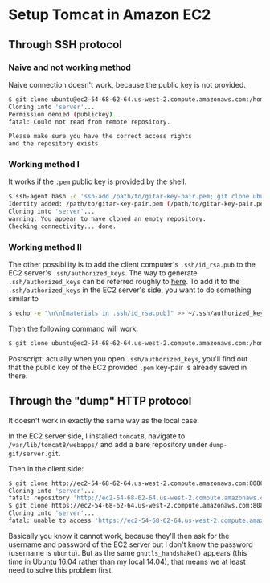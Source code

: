 # Setup Tomcat in Amazon EC2

## Through SSH protocol

### Naive and not working method

Naive connection doesn't work, because the public key is not provided.

```bash
$ git clone ubuntu@ec2-54-68-62-64.us-west-2.compute.amazonaws.com:/home/ubuntu/server.git
Cloning into 'server'...
Permission denied (publickey).
fatal: Could not read from remote repository.

Please make sure you have the correct access rights
and the repository exists.
```

### Working method I

It works if the `.pem` public key is provided by the shell.

```bash
$ ssh-agent bash -c 'ssh-add /path/to/gitar-key-pair.pem; git clone ubuntu@ec2-54-68-62-64.us-west-2.compute.amazonaws.com:/home/ubuntu/server.git'
Identity added: /path/to/gitar-key-pair.pem (/path/to/gitar-key-pair.pem)
Cloning into 'server'...
warning: You appear to have cloned an empty repository.
Checking connectivity... done.
```

### Working method II

The other possibility is to add the client computer's `.ssh/id_rsa.pub` to the EC2 server's `.ssh/authorized_keys`. The way to generate `.ssh/authorized_keys` can be referred roughly to [here](https://help.github.com/articles/generating-a-new-ssh-key-and-adding-it-to-the-ssh-agent/). To add it to the `.ssh/authorized_keys` in the EC2 server's side, you want to do something similar to

```bash
$ echo -e "\n\n[materials in .ssh/id_rsa.pub]" >> ~/.ssh/authorized_keys
```

Then the following command will work:

```bash
$ git clone ubuntu@ec2-54-68-62-64.us-west-2.compute.amazonaws.com:/home/ubuntu/server.git
```

Postscript: actually when you open `.ssh/authorized_keys`, you'll find out that the public key of the EC2 provided `.pem` key-pair is already saved in there.

## Through the "dump" HTTP protocol

It doesn't work in exactly the same way as the local case.

In the EC2 server side, I installed `tomcat8`, navigate to `/var/lib/tomcat8/webapps/` and add a bare repository under `dump-git/server.git`.

Then in the client side:

```bash
$ git clone http://ec2-54-68-62-64.us-west-2.compute.amazonaws.com:8080/dump-git/server.git
Cloning into 'server'...
fatal: repository 'http://ec2-54-68-62-64.us-west-2.compute.amazonaws.com:8080/dump-git/server.git/' not found
$ git clone https://ec2-54-68-62-64.us-west-2.compute.amazonaws.com:8080/dump-git/server.git
Cloning into 'server'...
fatal: unable to access 'https://ec2-54-68-62-64.us-west-2.compute.amazonaws.com:8080/dump-git/server.git/': gnutls_handshake() failed: An unexpected TLS packet was received.
```

Basically you know it cannot work, because they'll then ask for the username and password of the EC2 server but I don't know the password (username is `ubuntu`). But as the same `gnutls_handshake()` appears (this time in Ubuntu 16.04 rather than my local 14.04), that means we at least need to solve this problem first.
